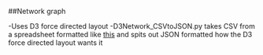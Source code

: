 ##Network graph

-Uses D3 force directed layout
-D3Network_CSVtoJSON.py takes CSV from a spreadsheet formatted like <a href="https://docs.google.com/spreadsheet/ccc?key=0AhCTN8bJ6kLCdHBBNlVtU0lRTm1wVmlzX1lzV0tnV3c&usp=sharing">this</a> and spits out JSON formatted how the D3 force directed layout wants it